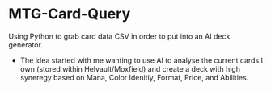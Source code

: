 # MTG-Card-Query
Using Python to grab card data CSV in order to put into an AI deck generator. 
  - The idea started with me wanting to use AI to analyse the current cards I own (stored within Helvault/Moxfield) and create a deck with high syneregy based on Mana, Color Idenitiy, Format, Price, and Abilities.


